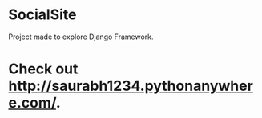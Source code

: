 # SocialSite
Project made to explore Django Framework.
# Check out http://saurabh1234.pythonanywhere.com/.
